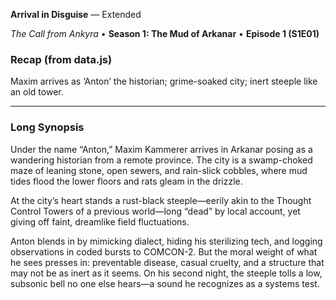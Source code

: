 **Arrival in Disguise** — Extended

_The Call from Ankyra_ • **Season 1: The Mud of Arkanar** • **Episode 1 (S1E01)**

### Recap (from data.js)
Maxim arrives as ‘Anton’ the historian; grime-soaked city; inert steeple like an old tower.

---

### Long Synopsis

Under the name “Anton,” Maxim Kammerer arrives in Arkanar posing as a wandering historian from a remote province. The city is a swamp-choked maze of leaning stone, open sewers, and rain-slick cobbles, where mud tides flood the lower floors and rats gleam in the drizzle.

At the city’s heart stands a rust-black steeple—eerily akin to the Thought Control Towers of a previous world—long “dead” by local account, yet giving off faint, dreamlike field fluctuations.

Anton blends in by mimicking dialect, hiding his sterilizing tech, and logging observations in coded bursts to COMCON-2. But the moral weight of what he sees presses in: preventable disease, casual cruelty, and a structure that may not be as inert as it seems. On his second night, the steeple tolls a low, subsonic bell no one else hears—a sound he recognizes as a systems test.